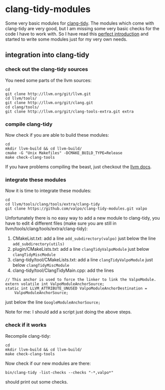 # clang-tidy-modules
Some very basic modules for [clang-tidy](http://clang.llvm.org/extra/clang-tidy/). The modules
which come with clang-tidy are very good, but I am missing some very basic checks
for the code I have to work with. So I have read this [perfect introduction](http://bbannier.github.io/blog/2015/05/02/Writing-a-basic-clang-static-analysis-check.html) and started to write
some modules just for my very own needs. 

## integration into clang-tidy
### check out the clang-tidy sources
You need some parts of the llvm sources:
```
cd
git clone http://llvm.org/git/llvm.git
cd llvm/tools/
git clone http://llvm.org/git/clang.git
cd clang/tools/
git clone http://llvm.org/git/clang-tools-extra.git extra
```
### compile clang-tidy
Now check if you are able to build these modules:
```
cd
mkdir llvm-build && cd llvm-build/
cmake -G "Unix Makefiles" -DCMAKE_BUILD_TYPE=Release
make check-clang-tools
```
If you have problems compiling the beast, just checkout the [llvm docs](http://llvm.org/docs/CMake.html).

### integrate these modules
Now it is time to integrate these modules:
```
cd
cd llvm/tools/clang/tools/extra/clang-tidy
git clone https://github.com/valpo/clang-tidy-modules.git valpo
```
Unfortunately there is no easy way to add a new module to clang-tidy, you have to edit 
4 different files (make sure you are still in llvm/tools/clang/tools/extra/clang-tidy):

1. CMakeList.txt: add a line ```add_subdirectory(valpo)``` just below the line ```add_subdirectory(utils)```
2. plugin/CMakeLists.txt: add a line ```clangTidyValpoModule``` just below ```clangTidyMiscModule```
3. clang-tidy/tool/CMakeLists.txt: add a line ```clangTidyValpoModule``` just below ```clangTidyMiscModule```
4. clang-tidy/tool/ClangTidyMain.cpp: add the lines
  ```
  // This anchor is used to force the linker to link the ValpoModule.
  extern volatile int ValpoModuleAnchorSource;
  static int LLVM_ATTRIBUTE_UNUSED ValpoModuleAnchorDestination =
      ValpoModuleAnchorSource;
  ```
  just below the line ```GoogleModuleAnchorSource;```

Note for me: I should add a script just doing the above steps. 

### check if it works
Recompile clang-tidy:
```
cd
mkdir llvm-build && cd llvm-build/
make check-clang-tools
```
Now check if our new modules are there:
```
bin/clang-tidy -list-checks --checks "-*,valpo*"
```
should print out some checks. 
